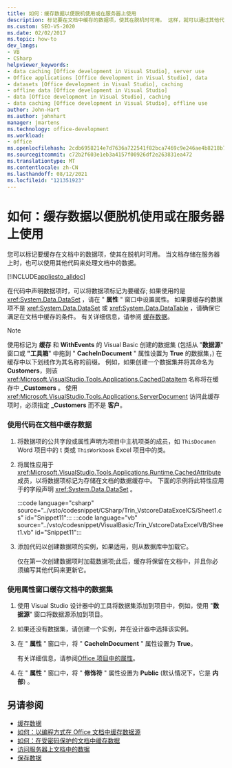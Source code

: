 ```yaml
---
title: 如何：缓存数据以便脱机使用或在服务器上使用
description: 标记要在文档中缓存的数据项，使其在脱机时可用。 这样，就可以通过其他代码来处理文档中的数据。
ms.custom: SEO-VS-2020
ms.date: 02/02/2017
ms.topic: how-to
dev_langs:
- VB
- CSharp
helpviewer_keywords:
- data caching [Office development in Visual Studio], server use
- Office applications [Office development in Visual Studio], data
- datasets [Office development in Visual Studio], caching
- offline data [Office development in Visual Studio]
- data [Office development in Visual Studio], caching
- data caching [Office development in Visual Studio], offline use
author: John-Hart
ms.author: johnhart
manager: jmartens
ms.technology: office-development
ms.workload:
- office
ms.openlocfilehash: 2cdb6958214e7d7636a722541f82bca7469c9e246ae4b8218b734b86646a43fb
ms.sourcegitcommit: c72b2f603e1eb3a4157f00926df2e263831ea472
ms.translationtype: MT
ms.contentlocale: zh-CN
ms.lasthandoff: 08/12/2021
ms.locfileid: "121351923"
---
```

# <a name="how-to-cache-data-for-use-offline-or-on-a-server"></a>如何：缓存数据以便脱机使用或在服务器上使用
  您可以标记要缓存在文档中的数据项，使其在脱机时可用。 当文档存储在服务器上时，也可以使用其他代码来处理文档中的数据。

 [!INCLUDE[appliesto_alldoc](../vsto/includes/appliesto-alldoc-md.md)]

 在代码中声明数据项时，可以将数据项标记为要缓存; 如果使用的是 <xref:System.Data.DataSet> ，请在 " **属性** " 窗口中设置属性。 如果要缓存的数据项不是 <xref:System.Data.DataSet> 或 <xref:System.Data.DataTable> ，请确保它满足在文档中缓存的条件。 有关详细信息，请参阅 [缓存数据](../vsto/caching-data.md)。

> [!NOTE]
> 使用标记为 **缓存** 和 **WithEvents** 的 Visual Basic 创建的数据集 (包括从 "**数据源**" 窗口或 **"工具箱**" 中拖到 " **CacheInDocument** " 属性设置为 **True** 的数据集，) 在缓存中以下划线作为其名称的前缀。 例如，如果创建一个数据集并将其命名为 **Customers**，则该 <xref:Microsoft.VisualStudio.Tools.Applications.CachedDataItem> 名称将在缓存中 **_Customers** 。 使用 <xref:Microsoft.VisualStudio.Tools.Applications.ServerDocument> 访问此缓存项时，必须指定 **_Customers** 而不是 **客户**。

### <a name="to-cache-data-in-the-document-using-code"></a>使用代码在文档中缓存数据

1. 将数据项的公共字段或属性声明为项目中主机项类的成员，如 `ThisDocumen` Word 项目中的 t 类或 `ThisWorkbook` Excel 项目中的类。

2. 将属性应用于 <xref:Microsoft.VisualStudio.Tools.Applications.Runtime.CachedAttribute> 成员，以将数据项标记为存储在文档的数据缓存中。 下面的示例将此特性应用于的字段声明 <xref:System.Data.DataSet> 。

     :::code language="csharp" source="../vsto/codesnippet/CSharp/Trin_VstcoreDataExcelCS/Sheet1.cs" id="Snippet11":::
     :::code language="vb" source="../vsto/codesnippet/VisualBasic/Trin_VstcoreDataExcelVB/Sheet1.vb" id="Snippet11":::

3. 添加代码以创建数据项的实例，如果适用，则从数据库中加载它。

     仅在第一次创建数据项时加载数据项;此后，缓存将保留在文档中，并且你必须编写其他代码来更新它。

### <a name="to-cache-a-dataset-in-the-document-by-using-the-properties-window"></a>使用属性窗口缓存文档中的数据集

1. 使用 Visual Studio 设计器中的工具将数据集添加到项目中，例如，使用 "**数据源**" 窗口将数据源添加到项目。

2. 如果还没有数据集，请创建一个实例，并在设计器中选择该实例。

3. 在 " **属性** " 窗口中，将 " **CacheInDocument** " 属性设置为 **True**。

     有关详细信息，请参阅[Office 项目中的属性](../vsto/properties-in-office-projects.md)。

4. 在 " **属性** " 窗口中，将 " **修饰符** " 属性设置为 **Public** (默认情况下，它是 **内部**) 。

## <a name="see-also"></a>另请参阅
- [缓存数据](../vsto/caching-data.md)
- [如何：以编程方式在 Office 文档中缓存数据源](../vsto/how-to-programmatically-cache-a-data-source-in-an-office-document.md)
- [如何：在受密码保护的文档中缓存数据](../vsto/how-to-cache-data-in-a-password-protected-document.md)
- [访问服务器上文档中的数据](../vsto/accessing-data-in-documents-on-the-server.md)
- [保存数据](../data-tools/save-data-back-to-the-database.md)
